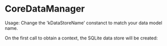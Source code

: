CoreDataManager
===============
Usage:
Change the 'kDataStoreName' constanct to match your data model name.

On the first call to obtain a context, the SQLite data store will be created:

    

